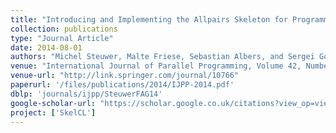 ```yaml
---
title: "Introducing and Implementing the Allpairs Skeleton for Programming Multi-GPU Systems"
collection: publications
type: "Journal Article"
date: 2014-08-01
authors: "Michel Steuwer, Malte Friese, Sebastian Albers, and Sergei Gorlatch"
venue: "International Journal of Parallel Programming, Volume 42, Number 4, August 2014"
venue-url: "http://link.springer.com/journal/10766"
paperurl: '/files/publications/2014/IJPP-2014.pdf'
dblp: 'journals/ijpp/SteuwerFAG14'
google-scholar-url: "https://scholar.google.co.uk/citations?view_op=view_citation&hl=en&user=XdXJRZEAAAAJ&citation_for_view=XdXJRZEAAAAJ:IjCSPb-OGe4C"
project: ['SkelCL']
---
```

